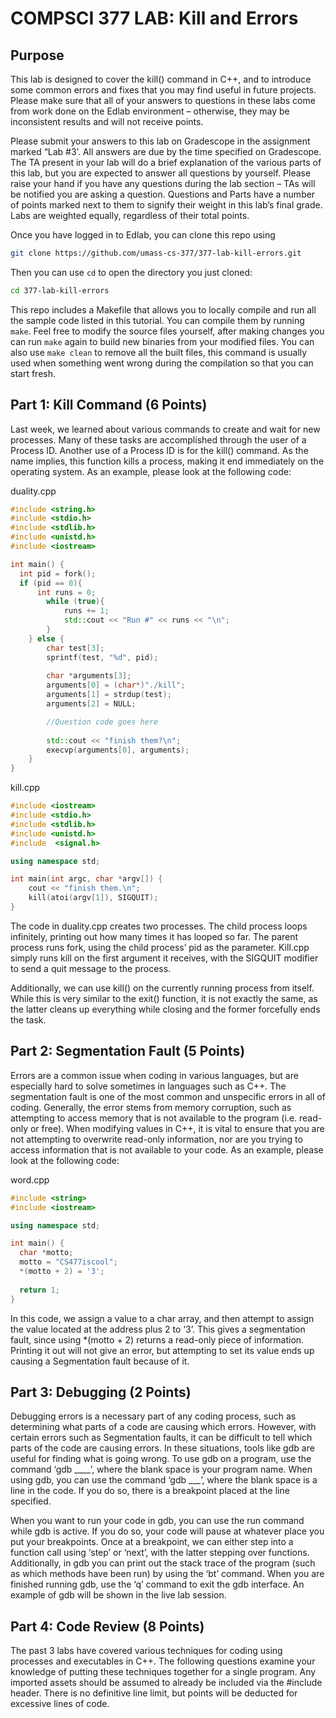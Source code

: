 # COMPSCI 377 LAB: Kill and Errors

## Purpose

This lab is designed to cover the kill() command in C++, and to introduce some common errors and fixes that you may find useful in future projects. Please make sure that all of your answers to questions in these labs come from work done on the Edlab environment – otherwise, they may be inconsistent results and will not receive points.

Please submit your answers to this lab on Gradescope in the assignment marked “Lab #3’. All answers are due by the time specified on Gradescope. The TA present in your lab will do a brief explanation of the various parts of this lab, but you are expected to answer all questions by yourself. Please raise your hand if you have any questions during the lab section – TAs will be notified you are asking a question. Questions and Parts have a number of points marked next to them to signify their weight in this lab’s final grade. Labs are weighted equally, regardless of their total points.

Once you have logged in to Edlab, you can clone this repo using

```bash
git clone https://github.com/umass-cs-377/377-lab-kill-errors.git
```

Then you can use `cd` to open the directory you just cloned:

```bash
cd 377-lab-kill-errors
```

This repo includes a Makefile that allows you to locally compile and run all the sample code listed in this tutorial. You can compile them by running `make`. Feel free to modify the source files yourself, after making changes you can run `make` again to build new binaries from your modified files. You can also use `make clean` to remove all the built files, this command is usually used when something went wrong during the compilation so that you can start fresh.

## Part 1: Kill Command (6 Points)

Last week, we learned about various commands to create and wait for new processes. Many of these tasks are accomplished through the user of a Process ID. Another use of a Process ID is for the kill() command. As the name implies, this function kills a process, making it end immediately on the operating system. As an example, please look at the following code:

duality.cpp
```c++
#include <string.h>
#include <stdio.h>
#include <stdlib.h>
#include <unistd.h>
#include <iostream>

int main() {
  int pid = fork();
  if (pid == 0){
	  int runs = 0;
		while (true){
			runs += 1;
			std::cout << "Run #" << runs << "\n";
		}
	} else {
		char test[3];
		sprintf(test, "%d", pid);
	
		char *arguments[3];
		arguments[0] = (char*)"./kill";
		arguments[1] = strdup(test);
		arguments[2] = NULL;

		//Question code goes here
	
		std::cout << "finish them?\n";
		execvp(arguments[0], arguments);
	}
}
```

kill.cpp
```c++
#include <iostream>
#include <stdio.h>
#include <stdlib.h>
#include <unistd.h>
#include  <signal.h>

using namespace std;

int main(int argc, char *argv[]) {
	cout << "finish them.\n";
	kill(atoi(argv[1]), SIGQUIT);	
}
```

The code in duality.cpp creates two processes. The child process loops infinitely, printing out how many times it has looped so far. The parent process runs fork, using the child process’ pid as the parameter. Kill.cpp simply runs kill on the first argument it receives, with the SIGQUIT modifier to send a quit message to the process.

Additionally, we can use kill() on the currently running process from itself. While this is very similar to the exit() function, it is not exactly the same, as the latter cleans up everything while closing and the former forcefully ends the task.

## Part 2: Segmentation Fault (5 Points)

Errors are a common issue when coding in various languages, but are especially hard to solve sometimes in languages such as C++. The segmentation fault is one of the most common and unspecific errors in all of coding. Generally, the error stems from memory corruption, such as attempting to access memory that is not available to the program (i.e. read-only or free). When modifying values in C++, it is vital to ensure that you are not attempting to overwrite read-only information, nor are you trying to access information that is not available to your code. As an example, please look at the following code:

word.cpp
```c++
#include <string>
#include <iostream>

using namespace std;

int main() {
  char *motto; 
  motto = "CS477iscool";     
  *(motto + 2) = '3';
  
  return 1;
}
```

In this code, we assign a value to a char array, and then attempt to assign the value located at the address plus 2 to ‘3’. This gives a segmentation fault, since using \*(motto + 2) returns a read-only piece of information. Printing it out will not give an error, but attempting to set its value ends up causing a Segmentation fault because of it.

## Part 3: Debugging (2 Points)

Debugging errors is a necessary part of any coding process, such as determining what parts of a code are causing which errors. However, with certain errors such as Segmentation faults, it can be difficult to tell which parts of the code are causing errors. In these situations, tools like gdb are useful for finding what is going wrong. To use gdb on a program, use the command ‘gdb \_\_\_\_’, where the blank space is your program name. When using gdb, you can use the command ‘gdb \_\_\_’, where the blank space is a line in the code. If you do so, there is a breakpoint placed at the line specified.

When you want to run your code in gdb, you can use the run command while gdb is active. If you do so, your code will pause at whatever place you put your breakpoints. Once at a breakpoint, we can either step into a function call using ‘step’ or ‘next’, with the latter stepping over functions. Additionally, in gdb you can print out the stack trace of the program (such as which methods have been run) by using the ‘bt’ command. When you are finished running gdb, use the ‘q’ command to exit the gdb interface. An example of gdb will be shown in the live lab session.

## Part 4: Code Review (8 Points)

The past 3 labs have covered various techniques for coding using processes and executables in C++. The following questions examine your knowledge of putting these techniques together for a single program. Any imported assets should be assumed to already be included via the #include header. There is no definitive line limit, but points will be deducted for excessive lines of code.

